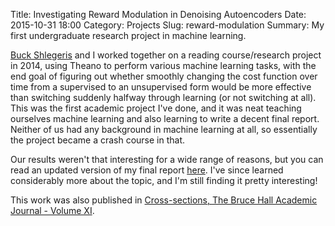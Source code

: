 Title: Investigating Reward Modulation in Denoising Autoencoders
Date: 2015-10-31 18:00
Category: Projects
Slug: reward-modulation
Summary: My first undergraduate research project in machine learning.

[Buck Shlegeris](http://bshlgrs.github.io) and I worked together on a reading course/research project in 2014, using Theano to perform various machine learning tasks, with the end goal of figuring out whether smoothly changing the cost function over time from a supervised to an unsupervised form would be more effective than switching suddenly halfway through learning (or not switching at all). This was the first academic project I've done, and it was neat teaching ourselves machine learning and also learning to write a decent final report. Neither of us had any background in machine learning at all, so essentially the project became a crash course in that.

Our results weren't that interesting for a wide range of reasons, but you can read an updated version of my final report [here]({filename}/pdfs/reward_modulation_denoising_autoencoders.pdf). I've since learned considerably more about the topic, and I'm still finding it pretty interesting!

This work was also published in [Cross-sections, The Bruce Hall Academic Journal - Volume XI](http://eview.anu.edu.au/cross-sections-the-bruce-hall-academic-journal/cross-sections-the-bruce-hall-academic-journal-volume-xi.html).